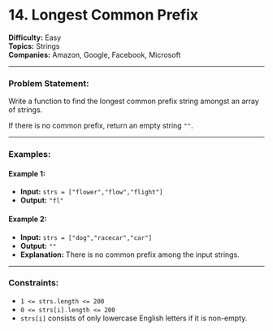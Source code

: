 # 14. Longest Common Prefix

**Difficulty:** Easy  
**Topics:** Strings  
**Companies:** Amazon, Google, Facebook, Microsoft

---

### Problem Statement:

Write a function to find the longest common prefix string amongst an array of strings.

If there is no common prefix, return an empty string `""`.

---

### Examples:

#### Example 1:
- **Input:** `strs = ["flower","flow","flight"]`
- **Output:** `"fl"`

#### Example 2:
- **Input:** `strs = ["dog","racecar","car"]`
- **Output:** `""`
- **Explanation:** There is no common prefix among the input strings.

---

### Constraints:
- `1 <= strs.length <= 200`
- `0 <= strs[i].length <= 200`
- `strs[i]` consists of only lowercase English letters if it is non-empty.
